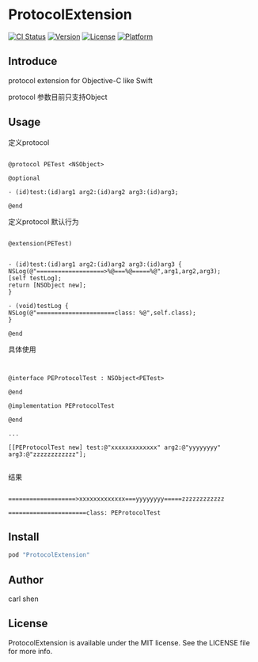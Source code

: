 # ProtocolExtension

[![CI Status](http://img.shields.io/travis/carlSQ/ProtocolExtension.svg?style=flat)](https://travis-ci.org/carlSQ/ProtocolExtension)
[![Version](https://img.shields.io/cocoapods/v/ProtocolExtension.svg?style=flat)](http://cocoapods.org/pods/ProtocolExtension)
[![License](https://img.shields.io/cocoapods/l/ProtocolExtension.svg?style=flat)](http://cocoapods.org/pods/ProtocolExtension)
[![Platform](https://img.shields.io/cocoapods/p/ProtocolExtension.svg?style=flat)](http://cocoapods.org/pods/ProtocolExtension)

## Introduce
protocol extension for Objective-C like Swift

protocol 参数目前只支持Object

## Usage

定义protocol
```objc

@protocol PETest <NSObject>

@optional

- (id)test:(id)arg1 arg2:(id)arg2 arg3:(id)arg3;

@end

```

定义protocol 默认行为

```objc

@extension(PETest)


- (id)test:(id)arg1 arg2:(id)arg2 arg3:(id)arg3 {
NSLog(@"===================>%@===%@=====%@",arg1,arg2,arg3);
[self testLog];
return [NSObject new];
}

- (void)testLog {
NSLog(@"======================class: %@",self.class);
}

@end

```

具体使用

```objc


@interface PEProtocolTest : NSObject<PETest>

@end

@implementation PEProtocolTest

@end

...

[[PEProtocolTest new] test:@"xxxxxxxxxxxxx" arg2:@"yyyyyyyy" arg3:@"zzzzzzzzzzzz"];


```

结果

```objc

===================>xxxxxxxxxxxxx===yyyyyyyy=====zzzzzzzzzzzz

======================class: PEProtocolTest

```


## Install

```ruby
pod "ProtocolExtension"
```

## Author
carl shen

## License

ProtocolExtension is available under the MIT license. See the LICENSE file for more info.

